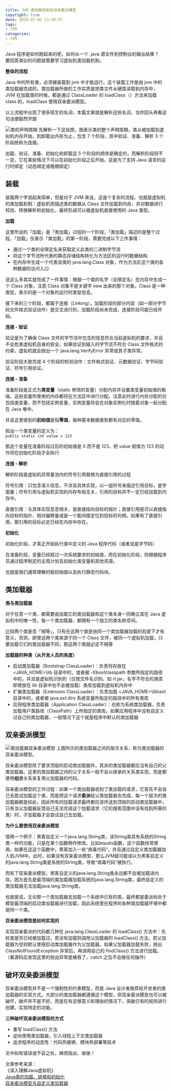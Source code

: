 ```yaml
---
title: JVM 类加载机制及双亲委派模型
copyright: true
date: 2018-07-02 11:29:57
tags:
- JVM
categories:
- JVM
---
```


Java 程序是如何跑起来的呢，如何从一个 .java 源文件到控制台的输出结果？  
要回答类似的问题就需要学习虚拟机类加载机制。  

<!-- more -->

**整体的流程**   

Java 中的所有类，必须被装载到 jvm 中才能运行，这个装载工作是由 jvm 中的类加载器完成的，类加载器所做的工作实质是把类文件从硬盘读取到内存中，JVM 在加载类的时候，都是通过 ClassLoader 的 loadClass（）方法来加载 class 的，loadClass 使用双亲委派模型。  

以上流程中出现了很多陌生的名词，本篇文章就是解析这些名词，当你回头再看这句话便豁然开朗

![类的声明周期](https://user-gold-cdn.xitu.io/2018/7/2/164586111676deba?w=585&h=215&f=jpeg&s=31350)
先解析一下这张图，图表示类的整个声明周期，类从被加载到虚拟机内存开始，到卸载出内存为止，包含 7 个阶段，其中验证、准备、解析 3 个阶段统称为连接。

加载、验证、准备、初始化和卸载这 5 个阶段的顺序是确定的，而解析阶段则不一定，它在某些情况下可以在初始化阶段之后开始，这是为了支持 Java 语言的运行时绑定（动态绑定或晚期绑定）

## 装载
装载两个字说起来简单，但是对于 JVM 来说，这是个复杂的流程，也就是虚拟机的类加载机制：虚拟机把描述类的数据从 Class 文件加载到内存，并对数据进行校验、转换解析和初始化，最终形成可以被虚拟机直接使用的 Java 类型。  

**加载**  

这里所说的「加载」是「类加载」过程的一个阶段，「类加载」描述的是整个过程，「加载」仅表示「类加载」的第一阶段，需要完成以下三件事情：
- 通过一个类的全限定名来获取定义此类的二进制字节流
- 将这个字节流所代表的静态存储结构转化为方法区的运行时数据结构
- 在内存中生成一个代表该类的 java.lang.Class 对象，作为方法区这个类的各种数据的访问入口  

说这么多其实就完成了一件事情：根据一个类的名字（全限定名）在内存中生成一个 Class 对象，注意 Class 对象不是关键字 new 出来的那个对象，Class 是一种类型，表示的是一个对象的运行时类型信息。

接下来的三个阶段，都属于连接（Linking）。加载阶段的部分内容（如一部分字节码文件格式验证动作）是交叉进行的，加载阶段尚未完成，连接阶段可能已经开始。

**连接 - 验证**  

验证是为了确保 Class 文件的字节流中包含的信息符合当前虚拟机的要求，并且不会危害虚拟机自身的安全。如果验证到输入的字节流不符合 Class 文件格式的约束，虚拟机就会抛出一个 java.lang.VerifyError 异常或其子类异常。  

验证阶段大致完成 4 个阶段的检验动作：文件格式验证、元数据验证、字节码验证、符号引用验证。

**连接 - 准备** 

准备阶段是正式为**类变量**（static 修饰的变量）分配内存并设置类变量初始值的极端，这些变量所使用的内存都将在方法区中进行分配。注意此时进行内存分配的仅包括类变量，而不包括实例变量，实例变量将会在对象实例化时随着对象一起分配在 Java 堆中。

并且这里提到的**初始值**是指**零值**，每种基本数据类型都有对应的零值。

假设一个类变量的定义为：   
`public static int value = 123`  

那这个变量在准备阶段过后的初始值是 0 而不是 123，把 value 赋值为 123 的动作将在初始化阶段才会执行  

**连接 - 解析**  

解析阶段是虚拟机将常量池内的符号引用替换为直接引用的过程

符号引用：只包含语义信息，不涉及具体实现，以一组符号来描述引用目标，是字面量；符号引用与虚拟机实现的内存布局无关，引用的目标并不一定已经加载到内存中。  

直接引用：与具体实现息息相关，是直接指向目标的指针；直接引用是可以直接指向目标的指针、相对偏移量或是一个能间接定位到目标的句柄。如果有了直接引用，那引用的目标必定已经在内存中存在。

**初始化**  

初始化阶段，才真正开始执行类中定义的 Java 程序代码（或者说是字节码）

在准备阶段，变量已经赋过一次系统要求的初始值，而在初始化阶段，则根据程序员通过程序制定的主观计划去初始化类变量和其他资源。

也就是我们通常理解的赋初始值以及执行静态代码块。

## 类加载器
**类与类加载器**

对于任意一个类，都需要由加载它的类加载器和这个类本身一同确立其在 Java 虚拟机中的唯一性，每一个类加载器，都拥有一个独立的类名称空间。

比较两个类是否「相等」，只有在这两个类是由同一个类加载器加载的前提下才有意义，否则，即使这两个类来源于同一个 Class 文件，被同一个虚拟机加载，只要加载它们的类加载器不同，那这两个类就必定不相等

**加载器的种类（从开发人员的角度）**
- 启动类加载器（Bootstrap ClassLoader）：负责将存放在 <JAVA_HOME>\lib 目录中的，或者被 -Xbootclasspath 参数所指定的路径中的，并且是虚拟机识别的（仅按文件名识别，如 rt.jar，名字不符合的类库即使放在 lib 目录中也不会被加载）类库加载到虚拟机内存中
- 扩展类加载器（Extension ClassLoader）：负责加载 <JAVA_HOME>\lib\ext 目录中的，或者被 java.ext.dirs 系统变量所指定的路径中的所有类库
- 应用程序类加载器（Application ClassLoader）：也称为系统类加载器，负责加载用户类路径（ClassPath）上所指定的类库。如果应用程序中没有自定义过自己的类加载器，一般情况下这个就是程序中默认的类加载器   

## 双亲委派模型

![类加载器双亲委派模型](https://user-gold-cdn.xitu.io/2018/7/2/164588fe24164562?w=952&h=628&f=jpeg&s=36498)
上图所示的类加载器之间的层次关系，称为类加载器的双亲委派模型。

双亲委派模型除了要求顶层的启动类加载器外，其余的类加载器都应当有自己的父类加载器。这里的类加载器之间的父子关系一般不会以继承的关系类实现，而是都使用**组合**关系来复用父加载器的代码。  

双亲委派模型的工作过程：如果一个类加载器收到了类加载的请求，它首先不会自己去尝试加载这个类，而是把这个请求**委派**给父类加载器去完成，每一个层次的类加载器都是如此，因此所有的加载请求最终都应该传送到顶层的启动类加载器中，只有当父加载器反馈自己无法完成这个加载请求（它的搜索范围中没有找到所需的类）时，子加载器才会尝试自己去加载。

**为什么要使用双亲委派模型** 

借用一个例子：黑客自定义一个java.lang.String类，该String类具有系统的String类一样的功能，只是在某个函数稍作修改。比如equals函数，这个函数经常使用，如果在这这个函数中，黑客加入一些“病毒代码”。并且通过自定义类加载器加入到JVM中。此时，如果没有双亲委派模型，那么JVM就可能误以为黑客自定义的java.lang.String类是系统的String类，导致“病毒代码”被执行。

而有了双亲委派模型，黑客自定义的java.lang.String类永远都不会被加载进内存。因为首先是最顶端的类加载器加载系统的java.lang.String类，最终自定义的类加载器无法加载java.lang.String类。

也就是说，无论那一个类加载器去加载一个系统中已有的类，最终都是委派给处于模型最顶端的启动类加载器进行加载，因此系统里在程序的各种类加载器环境中都是同一个类。

**双亲委派模型是如何实现的**  

实现双亲委派的代码都几种在 java.lang.ClassLoader 的 loadClass() 方法中：先检查是否已经被加载过，若没有加载则调用父加载器的 loadClass() 方法，若父加载器为空则默认使用启动类加载器作为父加载器。如果父加载器加载失败，抛出 ClassNotFoundException 异常后，再调用自己的 findClass() 方法进行加载。（看源码后发现这里的抛出异常是被吞了，catch 之后不会做任何操作）

## 破坏双亲委派模型
双亲委派模型并不是一个强制性的约束模型，而是 Java 设计者推荐给开发者的类加载器的实现方式。大部分的类加载器都遵循这个模型，但双亲委派模型也可以被破坏，破坏并不是不好，而是在有足够意义和理由的情况下，突破已有的规则进行创建，实现特定的功能。

**三种破坏双亲委派模型的方式**
- 重写 loadClass() 方法
- 逆向使用类加载器，引入线程上下文类加载器
- 追求程序的动态性：代码热替换、模块热部署等技术

文中如有错误或不妥之处，麻烦指出，谢谢！

文章参考来源：  
《深入理解Java虚拟机》  
[Java类的加载、链接和初始化](http://www.hollischuang.com/archives/201)  
[双亲委派模型与自定义类加载器](http://www.importnew.com/24036.html)